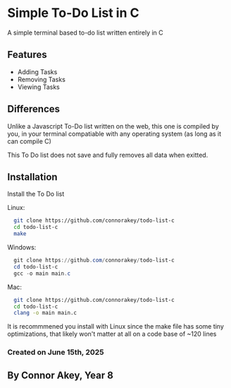 
# Simple To-Do List in C

A simple terminal based to-do list written entirely in C



## Features

- Adding Tasks
- Removing Tasks
- Viewing Tasks

## Differences
Unlike a Javascript To-Do list written on the web, this one is compiled by you, in your terminal compatiable with any operating system (as long as it can compile C)

This To Do list does not save and fully removes all data when exitted.




## Installation

Install the To Do list

Linux:
```bash
  git clone https://github.com/connorakey/todo-list-c
  cd todo-list-c
  make
```

Windows:
```powershell
  git clone https://github.com/connorakey/todo-list-c
  cd todo-list-c
  gcc -o main main.c
```

Mac:
```zsh
  git clone https://github.com/connorakey/todo-list-c
  cd todo-list-c
  clang -o main main.c
```

It is recommmened you install with Linux since the make file has some tiny optimizations, that likely won't matter at all on a code base of ~120 lines



### Created on June 15th, 2025
## By Connor Akey, Year 8
